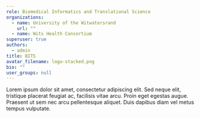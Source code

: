 ```yaml
---
role: Biomedical Informatics and Translational Science
organizations:
  - name: University of the Witwatersrand
    url: ""
  - name: Wits Health Consortium
superuser: true
authors:
  - admin
title: BITS
avatar_filename: logo-stacked.png
bio: ""
user_groups: null
---
```


Lorem ipsum dolor sit amet, consectetur adipiscing elit. Sed neque elit, tristique placerat feugiat ac, facilisis vitae arcu. Proin eget egestas augue. Praesent ut sem nec arcu pellentesque aliquet. Duis dapibus diam vel metus tempus vulputate.
